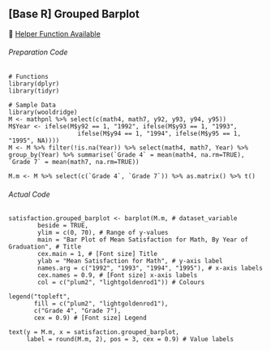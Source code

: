 ## [Base R] Grouped Barplot
:white_heart: [Helper Function Available](../../[SC]-Descriptive-Analytics/[SC]-Data-Visualisation/[SC]-Base-R-Graphic/[HF]-Grouped-Barplot-&-Frequency-Table_Base-R.md)
###### Preparation Code
```
# Functions
library(dplyr)
library(tidyr)

# Sample Data
library(wooldridge)
M <- mathpnl %>% select(c(math4, math7, y92, y93, y94, y95))
M$Year <- ifelse(M$y92 == 1, "1992", ifelse(M$y93 == 1, "1993",
                   ifelse(M$y94 == 1, "1994", ifelse(M$y95 == 1, "1995", NA))))
M <- M %>% filter(!is.na(Year)) %>% select(math4, math7, Year) %>% group_by(Year) %>% summarise(`Grade 4` = mean(math4, na.rm=TRUE), `Grade 7` = mean(math7, na.rm=TRUE))

M.m <- M %>% select(c(`Grade 4`, `Grade 7`)) %>% as.matrix() %>% t()
```
###### Actual Code
```
satisfaction.grouped_barplot <- barplot(M.m, # dataset_variable
        beside = TRUE,
        ylim = c(0, 70), # Range of y-values
        main = "Bar Plot of Mean Satisfaction for Math, By Year of Graduation", # Title
        cex.main = 1, # [Font size] Title
        ylab = "Mean Satisfaction for Math", # y-axis label
        names.arg = c("1992", "1993", "1994", "1995"), # x-axis labels
        cex.names = 0.9, # [Font size] x-axis labels
        col = c("plum2", "lightgoldenrod1")) # Colours

legend("topleft",
       fill = c("plum2", "lightgoldenrod1"),
       c("Grade 4", "Grade 7"),
       cex = 0.9) # [Font size] Legend

text(y = M.m, x = satisfaction.grouped_barplot,
     label = round(M.m, 2), pos = 3, cex = 0.9) # Value labels
```
